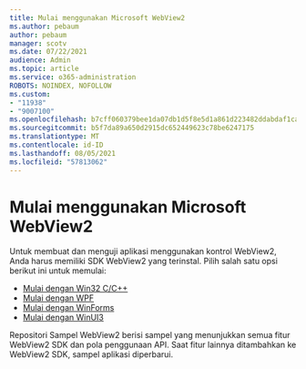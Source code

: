 ```yaml
---
title: Mulai menggunakan Microsoft WebView2
ms.author: pebaum
author: pebaum
manager: scotv
ms.date: 07/22/2021
audience: Admin
ms.topic: article
ms.service: o365-administration
ROBOTS: NOINDEX, NOFOLLOW
ms.custom:
- "11938"
- "9007100"
ms.openlocfilehash: b7cff060379bee1da07db1d5f8e5d1a861d223482ddabdaf1ca086d1a9be67f4
ms.sourcegitcommit: b5f7da89a650d2915dc652449623c78be6247175
ms.translationtype: MT
ms.contentlocale: id-ID
ms.lasthandoff: 08/05/2021
ms.locfileid: "57813062"
---
```

# <a name="get-started-with-microsoft-webview2"></a>Mulai menggunakan Microsoft WebView2

Untuk membuat dan menguji aplikasi menggunakan kontrol WebView2, Anda harus memiliki SDK WebView2 yang terinstal. Pilih salah satu opsi berikut ini untuk memulai:

- [Mulai dengan Win32 C/C++](/microsoft-edge/webview2/get-started/win32)
- [Mulai dengan WPF](/microsoft-edge/webview2/get-started/wpf)
- [Mulai dengan WinForms](/microsoft-edge/webview2/get-started/winforms)
- [Mulai dengan WinUI3](/microsoft-edge/webview2/get-started/winui)

Repositori Sampel WebView2 berisi sampel yang menunjukkan semua fitur WebView2 SDK dan pola penggunaan API. Saat fitur lainnya ditambahkan ke WebView2 SDK, sampel aplikasi diperbarui.

